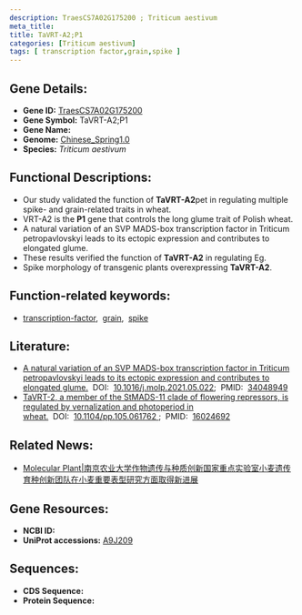 ```yaml
---
description: TraesCS7A02G175200 ; Triticum aestivum
meta_title:
title: TaVRT-A2;P1
categories: [Triticum aestivum]
tags: [ transcription factor,grain,spike ]
---
```


## Gene Details:
- **Gene ID:**	[TraesCS7A02G175200](https://ensembl.gramene.org/Triticum_aestivum/Gene/Summary?g=TraesCS7A02G175200)
- **Gene Symbol:** TaVRT-A2;P1
- **Gene Name:** 
- **Genome:** [Chinese_Spring1.0](https://ensembl.gramene.org/Triticum_aestivum/Info/Index)
- **Species:** *Triticum aestivum*

## Functional Descriptions:
   - Our study validated the function of **TaVRT-A2**pet in regulating multiple spike- and grain-related traits in wheat.
   - VRT-A2 is the **P1** gene that controls the long glume trait of Polish wheat.
   - A natural variation of an SVP MADS-box transcription factor in Triticum petropavlovskyi leads to its ectopic expression and contributes to elongated glume.
   - These results verified the function of **TaVRT-A2** in regulating Eg.
   - Spike morphology of transgenic plants overexpressing **TaVRT-A2**.

## Function-related keywords:
   - [transcription-factor](/tags/transcription-factor/),&nbsp;&nbsp;[grain](/tags/grain/),&nbsp;&nbsp;[spike](/tags/spike/)

## Literature:
   - [A natural variation of an SVP MADS-box transcription factor in Triticum petropavlovskyi leads to its ectopic expression and contributes to elongated glume.]( https://www.sciencedirect.com/science/article/pii/S1674205221001830?via%3Dihub)&nbsp;&nbsp;DOI:&nbsp;&nbsp;[10.1016/j.molp.2021.05.022](https://www.sciencedirect.com/science/article/pii/S1674205221001830?via%3Dihub);&nbsp;&nbsp;PMID:&nbsp;&nbsp;[34048949](https://pubmed.ncbi.nlm.nih.gov/34048949/)
   - [TaVRT-2, a member of the StMADS-11 clade of flowering repressors, is regulated by vernalization and photoperiod in wheat.]( https://academic.oup.com/plphys/article/138/4/2354/6112986?login=true)&nbsp;&nbsp;DOI:&nbsp;&nbsp;[10.1104/pp.105.061762 ](https://academic.oup.com/plphys/article/138/4/2354/6112986?login=true);&nbsp;&nbsp;PMID:&nbsp;&nbsp;[16024692](https://pubmed.ncbi.nlm.nih.gov/16024692/)

## Related News:
   - [Molecular Plant|南京农业大学作物遗传与种质创新国家重点实验室小麦遗传育种创新团队在小麦重要表型研究方面取得新进展](https://mp.weixin.qq.com/s?__biz=Mzg3MDEwNDEyMg==&mid=2247511214&idx=7&sn=8c1c577c6cf2cea52a174387bf575201&chksm=ce9001fbf9e788ed57c2bc66983db08072f88d1008ca859eef7a9c887356e4795b4065dacdad&scene=27#wechat_redirect)

## Gene Resources:
- **NCBI ID:**  [](https://www.ncbi.nlm.nih.gov/gene/?term=)
- **UniProt accessions:** [A9J209](https://www.uniprot.org/uniprotkb/A9J209/entry)



## Sequences:
- **CDS Sequence:**
- **Protein Sequence:**
